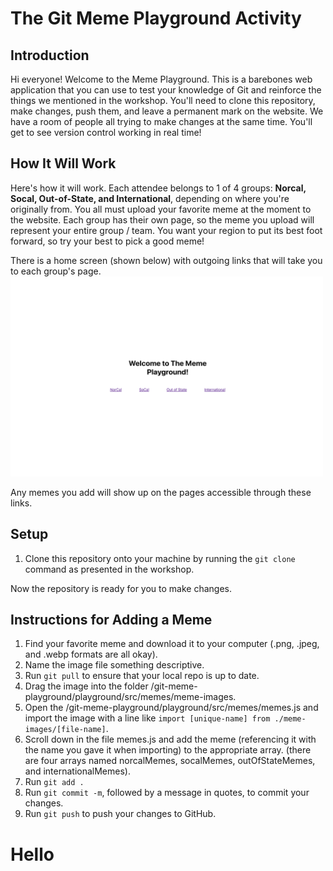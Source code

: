 # The Git Meme Playground Activity

## Introduction
Hi everyone! Welcome to the Meme Playground. This is a barebones web application that you can use to test your knowledge of Git and reinforce the things we mentioned in the workshop. You'll need to clone this repository, make changes, push them, and leave a permanent mark on the website. We have a room of people all trying to make changes at the same time. You'll get to see version control working in real time!

## How It Will Work
Here's how it will work. Each attendee belongs to 1 of 4 groups: **Norcal, Socal, Out-of-State, and International**, depending on where you're originally from. You all must upload your favorite meme at the moment to the website. Each group has their own page, so the meme you upload will represent your entire group / team. You want your region to put its best foot forward, so try your best to pick a good meme!

There is a home screen (shown below) with outgoing links that will take you to each group's page.
<img src="homepage.png" width="500" height="320" />

Any memes you add will show up on the pages accessible through these links.

## Setup
1. Clone this repository onto your machine by running the `git clone` command as presented in the workshop.

Now the repository is ready for you to make changes.

## Instructions for Adding a Meme
1. Find your favorite meme and download it to your computer (.png, .jpeg, and .webp formats are all okay).
2. Name the image file something descriptive.
3. Run `git pull` to ensure that your local repo is up to date.
4. Drag the image into the folder /git-meme-playground/playground/src/memes/meme-images.
5. Open the /git-meme-playground/playground/src/memes/memes.js and import the image with a line like `import [unique-name] from ./meme-images/[file-name]`.
6. Scroll down in the file memes.js and add the meme (referencing it with the name you gave it when importing) to the appropriate array. (there are four arrays named norcalMemes, socalMemes, outOfStateMemes, and internationalMemes).
7. Run `git add .`
8. Run `git commit -m`, followed by a message in quotes, to commit your changes.
9. Run `git push` to push your changes to GitHub.


# Hello